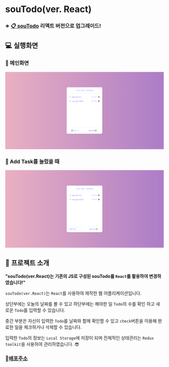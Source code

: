 # souTodo(ver. React)

### ※ [**📋** souTodo](https://souvenir718.github.io/souTodo/) **리액트 버전**으로 업그레이드!



## 💻 실행화면

### 🎡 메인화면

![](./images/main.png) 



### 🎡 Add Task를 눌렀을 때

![](./images/button.png) 



## 🎯 프로젝트 소개

**"souTodo(ver.React)는 기존의 JS로 구성된 souTodo를 `React`를 활용하여 변경하였습니다!"**

`souTodo(ver.React)`는 `React`를 사용하여 제작한 웹 어플리케이션입니다.

상단부에는 오늘의 날짜를 볼 수 있고 하단부에는 해야한 일 `Todo`의 수를 확인 하고 새로운 `Todo`를 입력할 수 있습니다.

중간 부분은 자신이 입력한 `Todo`를 날짜와 함께 확인할 수 있고 `check`버튼을 이용해 완료한 일을 체크하거나 삭제할 수 있습니다.

입력한 `Todo`의 정보는 `Local Storage`에 저장이 되며 전체적인 상태관리는 `Redux toolkit`을 사용하여 관리하였습니다. 😎



### 🔗[배포주소](https://souvenir718.github.io/souTodo-react/)

